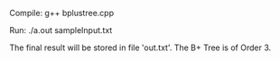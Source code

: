 Compile:
	g++ bplustree.cpp

Run:
	./a.out sampleInput.txt

The final result will be stored in file 'out.txt'.
The B+ Tree is of Order 3.
